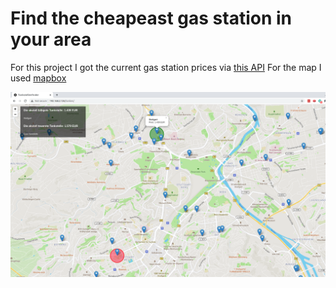 # Find the cheapeast gas station in your area

For this project I got the current gas station prices via [this API](https://creativecommons.tankerkoenig.de/)
For the map I used [mapbox](https://docs.mapbox.com/api/overview/)

![front_end](https://raw.githubusercontent.com/DanielGuo1/cheapest_gasstation/main/images/frontend.png)

